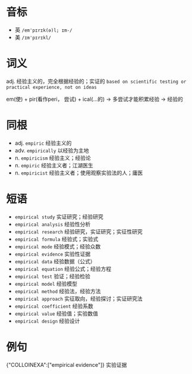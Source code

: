 # 音标

- 英 `/em'pɪrɪk(ə)l; ɪm-/`
- 美 `/ɪm'pɪrɪkl/`

# 词义

adj. 经验主义的，完全根据经验的；实证的
`based on scientific testing or practical experience, not on ideas`



em(使) + pir(看作peri， 尝试) + ical(…的) → 多尝试才能积累经验 → 经验的

# 同根

- adj. `empiric` 经验主义的
- adv. `empirically` 以经验为主地
- n. `empiricism` 经验主义；经验论
- n. `empiric` 经验主义者；江湖医生
- n. `empiricist` 经验主义者；使用观察实验法的人；庸医

# 短语

- `empirical study` 实证研究；经验研究
- `empirical analysis` 经验性分析
- `empirical research` 经验研究，实证研究；实征性研究
- `empirical formula` 经验式；实验式
- `empirical mode` 经验模式；经验众数
- `empirical evidence` 实验性证据
- `empirical data` 经验数据（公式）
- `empirical equation` 经验公式；经验方程
- `empirical test` 验证；经验检验
- `empirical model` 经验模型
- `empirical method` 经验法，经验方法
- `empirical approach` 实征取向，经验探讨；实证研究法
- `empirical coefficient` 经验系数
- `empirical value` 经验值；实验数值
- `empirical design` 经验设计

# 例句

{"COLLOINEXA":["empirical evidence"]}
实验证据


